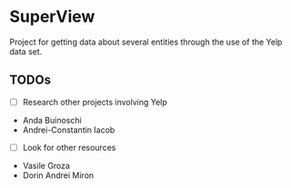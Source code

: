 # SuperView
Project for getting data about several entities through the use of the Yelp data set.

## TODOs

- [ ] Research other projects involving Yelp 
- Anda Buinoschi
- Andrei-Constantin Iacob
- [ ] Look for other resources
- Vasile Groza
- Dorin Andrei Miron
